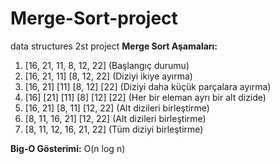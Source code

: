 # Merge-Sort-project
data structures 2st project
**Merge Sort Aşamaları:**

1. [16, 21, 11, 8, 12, 22] (Başlangıç durumu)
2. [16, 21, 11] [8, 12, 22] (Diziyi ikiye ayırma)
3. [16, 21] [11] [8, 12] [22] (Diziyi daha küçük parçalara ayırma)
4. [16] [21] [11] [8] [12] [22] (Her bir eleman ayrı bir alt dizide)
5. [16, 21] [8, 11] [12, 22] (Alt dizileri birleştirme)
6. [8, 11, 16, 21] [12, 22] (Alt dizileri birleştirme)
7. [8, 11, 12, 16, 21, 22] (Tüm diziyi birleştirme)

**Big-O Gösterimi:** O(n log n)
